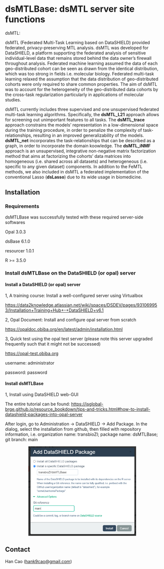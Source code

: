 # dsMTLBase: dsMTL server site functions

dsMTL: 

dsMTL (Federated Multi-Task Learning based on DataSHIELD) provided federated, privacy-preserving MTL analysis. dsMTL was developed for DataSHIELD, a platform supporting the federated analysis of sensitive individual-level data that remains stored behind the data owner’s firewall throughout analysis. Federated machine learning assumed the data of each geo-distributed cohort can be seen as drawn from the identical distribution, which was too strong in fields i.e. molecular biology. Federated multi-task learning relaxed the assumption that the data distribution of geo-distributed cohorts were only required to share common properties.  The aim of dsMTL was to account for the heterogeneity of the geo-distributed data cohorts by the cross-task regularization particularly in applications of molecular studies. 

dsMTL currently includes three supervised and one unsupervised federated multi-task learning algorithms. Specifically, the **dsMTL_L21** approach allows for screening out unimportant features to all tasks. The **dsMTL_trace** approach constrains the models’ representation in a low-dimensional space during the training procedure, in order to penalize the complexity of task-relationships, resulting in an improved generalizability of the models. **dsMTL_net** incorporates the task-relationships that can be described as a graph, in order to incorporate the domain koowledge. The **dsMTL_iNMF** approach is an unsupervised, integrative non-negative matrix factorization method that aims at factorizing the cohorts’ data matrices into homogeneous (i.e. shared across all datasets) and heterogeneous (i.e. specific to any given dataset) components. In addition to the FeMTL methods, we also included in dsMTL a federated implementation of the conventional Lasso (**dsLasso**) due to its wide usage in biomedicine.



## Installation
### Requirements
dsMTLBase was successfully tested with these required server-side softwares

Opal 3.0.3

dsBase 6.1.0

resourcer 1.0.1

R >= 3.5.0

### Install dsMTLBase on the DataSHIELD (or opal) server

#### Install a DataSHIELD (or opal) server 

1, A training course: Install a well-configured server using Virtualbox 

https://data2knowledge.atlassian.net/wiki/spaces/DSDEV/pages/931069953/Installation+Training+Hub+-+DataSHIELD+v6.1

2, Opal Document: Install and configure opal server from scratch

https://opaldoc.obiba.org/en/latest/admin/installation.html

3, Quick test using the opal test server (please note this server upgraded frequently such that it might not be successed)

https://opal-test.obiba.org

username: administrator

password: password

#### Install dsMTLBase

1, Install using DataSHIELD web-GUI

The entire tutorial can be found: https://isglobal-brge.github.io/resource_bookdown/tips-and-tricks.html#how-to-install-datashield-packages-into-opal-server

After login, go to Administration -> DataSHIELD -> Add Package. In the dialog, select the installation from github, then filled with repository information, i.e. organization name: transbioZI; package name: dsMTLBase; git branch: main 

<p align="center"> 
<img src="inst/Install.PNG" style="width: 70%; height: 70%"/>​
</p>





## Contact
Han Cao (hank9cao@gmail.com)
